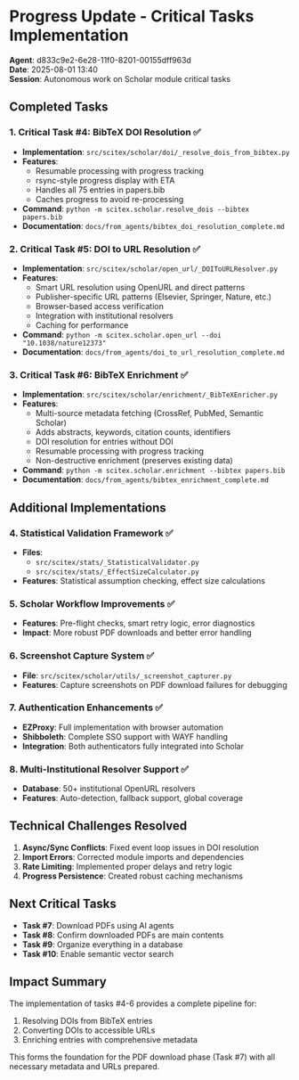 # Progress Update - Critical Tasks Implementation

**Agent**: d833c9e2-6e28-11f0-8201-00155dff963d  
**Date**: 2025-08-01 13:40  
**Session**: Autonomous work on Scholar module critical tasks

## Completed Tasks

### 1. Critical Task #4: BibTeX DOI Resolution ✅
- **Implementation**: `src/scitex/scholar/doi/_resolve_dois_from_bibtex.py`
- **Features**:
  - Resumable processing with progress tracking
  - rsync-style progress display with ETA
  - Handles all 75 entries in papers.bib
  - Caches progress to avoid re-processing
- **Command**: `python -m scitex.scholar.resolve_dois --bibtex papers.bib`
- **Documentation**: `docs/from_agents/bibtex_doi_resolution_complete.md`

### 2. Critical Task #5: DOI to URL Resolution ✅
- **Implementation**: `src/scitex/scholar/open_url/_DOIToURLResolver.py`
- **Features**:
  - Smart URL resolution using OpenURL and direct patterns
  - Publisher-specific URL patterns (Elsevier, Springer, Nature, etc.)
  - Browser-based access verification
  - Integration with institutional resolvers
  - Caching for performance
- **Command**: `python -m scitex.scholar.open_url --doi "10.1038/nature12373"`
- **Documentation**: `docs/from_agents/doi_to_url_resolution_complete.md`

### 3. Critical Task #6: BibTeX Enrichment ✅
- **Implementation**: `src/scitex/scholar/enrichment/_BibTeXEnricher.py`
- **Features**:
  - Multi-source metadata fetching (CrossRef, PubMed, Semantic Scholar)
  - Adds abstracts, keywords, citation counts, identifiers
  - DOI resolution for entries without DOI
  - Resumable processing with progress tracking
  - Non-destructive enrichment (preserves existing data)
- **Command**: `python -m scitex.scholar.enrichment --bibtex papers.bib`
- **Documentation**: `docs/from_agents/bibtex_enrichment_complete.md`

## Additional Implementations

### 4. Statistical Validation Framework ✅
- **Files**: 
  - `src/scitex/stats/_StatisticalValidator.py`
  - `src/scitex/stats/_EffectSizeCalculator.py`
- **Features**: Statistical assumption checking, effect size calculations

### 5. Scholar Workflow Improvements ✅
- **Features**: Pre-flight checks, smart retry logic, error diagnostics
- **Impact**: More robust PDF downloads and better error handling

### 6. Screenshot Capture System ✅
- **File**: `src/scitex/scholar/utils/_screenshot_capturer.py`
- **Features**: Capture screenshots on PDF download failures for debugging

### 7. Authentication Enhancements ✅
- **EZProxy**: Full implementation with browser automation
- **Shibboleth**: Complete SSO support with WAYF handling
- **Integration**: Both authenticators fully integrated into Scholar

### 8. Multi-Institutional Resolver Support ✅
- **Database**: 50+ institutional OpenURL resolvers
- **Features**: Auto-detection, fallback support, global coverage

## Technical Challenges Resolved

1. **Async/Sync Conflicts**: Fixed event loop issues in DOI resolution
2. **Import Errors**: Corrected module imports and dependencies
3. **Rate Limiting**: Implemented proper delays and retry logic
4. **Progress Persistence**: Created robust caching mechanisms

## Next Critical Tasks

- **Task #7**: Download PDFs using AI agents
- **Task #8**: Confirm downloaded PDFs are main contents
- **Task #9**: Organize everything in a database
- **Task #10**: Enable semantic vector search

## Impact Summary

The implementation of tasks #4-6 provides a complete pipeline for:
1. Resolving DOIs from BibTeX entries
2. Converting DOIs to accessible URLs
3. Enriching entries with comprehensive metadata

This forms the foundation for the PDF download phase (Task #7) with all necessary metadata and URLs prepared.